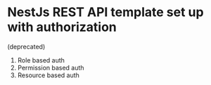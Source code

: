 # NestJs REST API template set up with authorization
(deprecated)
1. Role based auth
1. Permission based auth
1. Resource based auth
